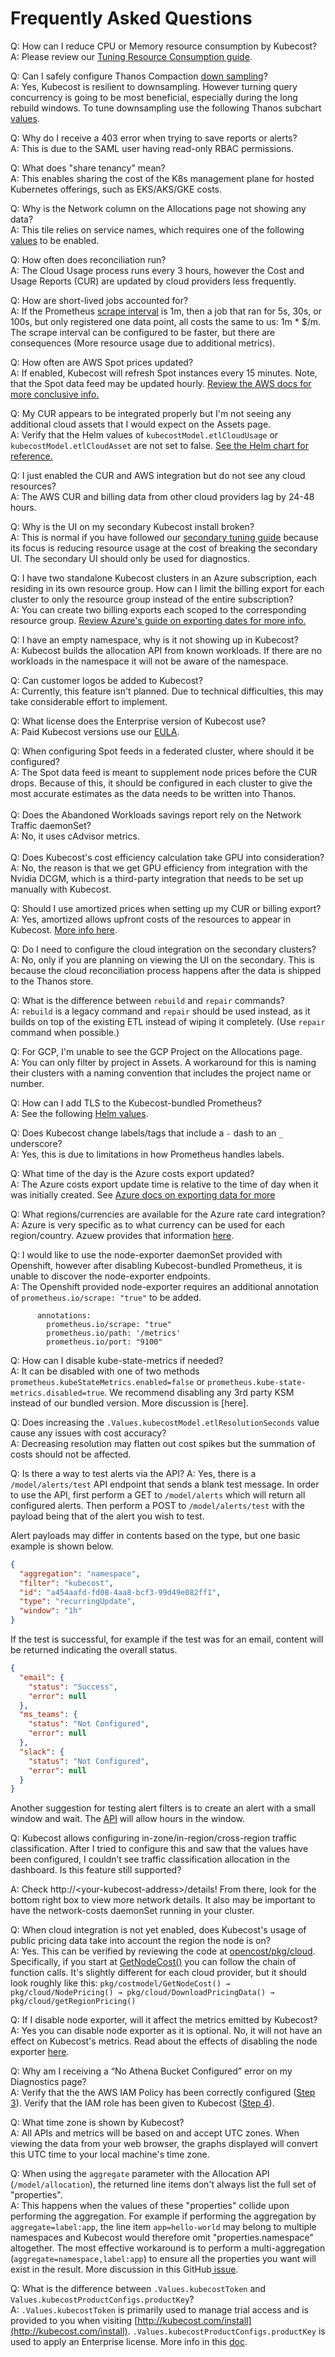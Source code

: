 # Frequently Asked Questions

Q: How can I reduce CPU or Memory resource consumption by Kubecost?\
A: Please review our [Tuning Resource Consumption guide](../resource-consumption.md).

Q: Can I safely configure Thanos Compaction [down sampling](https://thanos.io/tip/components/compact.md/#downsampling)?\
A: Yes, Kubecost is resilient to downsampling. However turning query concurrency is going to be most beneficial, especially during the long rebuild windows. To tune downsampling use the following Thanos subchart [values](https://github.com/kubecost/cost-analyzer-helm-chart/blob/b5b089ce217636fb2b7e6f42daed37397d28d3aa/cost-analyzer/charts/thanos/values.yaml#L525-L530).

Q: Why do I receive a 403 error when trying to save reports or alerts?\
A: This is due to the SAML user having read-only RBAC permissions.

Q: What does "share tenancy" mean?\
A: This enables sharing the cost of the K8s management plane for hosted Kubernetes offerings, such as EKS/AKS/GKE costs.

Q: Why is the Network column on the Allocations page not showing any data?\
A: This tile relies on service names, which requires one of the following [values](https://github.com/kubecost/cost-analyzer-helm-chart/blob/b5b089ce217636fb2b7e6f42daed37397d28d3aa/cost-analyzer/values.yaml#L576-L585) to be enabled.

Q: How often does reconciliation run?\
A: The Cloud Usage process runs every 3 hours, however the Cost and Usage Reports (CUR) are updated by cloud providers less frequently.

Q: How are short-lived jobs accounted for?\
A: If the Prometheus [scrape interval](https://github.com/kubecost/cost-analyzer-helm-chart/blob/develop/cost-analyzer/values.yaml#L440) is 1m, then a job that ran for 5s, 30s, or 100s, but only registered one data point, all costs the same to us: 1m \* $/m. The scrape interval can be configured to be faster, but there are consequences (More resource usage due to additional metrics).

Q: How often are AWS Spot prices updated?\
A: If enabled, Kubecost will refresh Spot instances every 15 minutes. Note, that the Spot data feed may be updated hourly. [Review the AWS docs for more conclusive info.](https://docs.aws.amazon.com/AWSEC2/latest/UserGuide/spot-data-feeds.html)

Q: My CUR appears to be integrated properly but I'm not seeing any additional cloud assets that I would expect on the Assets page.\
A: Verify that the Helm values of `kubecostModel.etlCloudUsage` or `kubecostModel.etlCloudAsset` are not set to false. [See the Helm chart for reference.](https://github.com/kubecost/cost-analyzer-helm-chart/blob/93d3255870766d236628359a969b7691450d0095/cost-analyzer/templates/cost-analyzer-deployment-template.yaml#L679-L688)

Q: I just enabled the CUR and AWS integration but do not see any cloud resources?\
A: The AWS CUR and billing data from other cloud providers lag by 24-48 hours.

Q: Why is the UI on my secondary Kubecost install broken?\
A: This is normal if you have followed our [secondary tuning guide](../secondary-clusters.md) because its focus is reducing resource usage at the cost of breaking the secondary UI. The secondary UI should only be used for diagnostics.

Q: I have two standalone Kubecost clusters in an Azure subscription, each residing in its own resource group. How can I limit the billing export for each cluster to only the resource group instead of the entire subscription?\
A: You can create two billing exports each scoped to the corresponding resource group. [Review Azure's guide on exporting dates for more info.](https://learn.microsoft.com/en-us/azure/cost-management-billing/costs/tutorial-export-acm-data?tabs=azure-portal#create-a-daily-export)

Q: I have an empty namespace, why is it not showing up in Kubecost?\
A: Kubecost builds the allocation API from known workloads. If there are no workloads in the namespace it will not be aware of the namespace.

Q: Can customer logos be added to Kubecost?\
A: Currently, this feature isn't planned. Due to technical difficulties, this may take considerable effort to implement.

Q: What license does the Enterprise version of Kubecost use?\
A: Paid Kubecost versions use our [EULA](https://www.kubecost.com/terms).

Q: When configuring Spot feeds in a federated cluster, where should it be configured?\
A: The Spot data feed is meant to supplement node prices before the CUR drops. Because of this, it should be configured in each cluster to give the most accurate estimates as the data needs to be written into Thanos.\
\
Q: Does the Abandoned Workloads savings report rely on the Network Traffic daemonSet?\
A: No, it uses cAdvisor metrics.\
\
Q: Does Kubecost's cost efficiency calculation take GPU into consideration?\
A: No, the reason is that we get GPU efficiency from integration with the Nvidia DCGM, which is a third-party integration that needs to be set up manually with Kubecost.

Q: Should I use amortized prices when setting up my CUR or billing export?\
A: Yes, amortized allows upfront costs of the resources to appear in Kubecost. [More info here](../cloud-integration.md#cloud-integration-configurations).

Q: Do I need to configure the cloud integration on the secondary clusters?\
A: No, only if you are planning on viewing the UI on the secondary. This is because the cloud reconciliation process happens after the data is shipped to the Thanos store.

Q: What is the difference between `rebuild` and `repair` commands?\
A: `rebuild` is a legacy command and `repair` should be used instead, as it builds on top of the existing ETL instead of wiping it completely. (Use `repair` command when possible.)

Q: For GCP, I'm unable to see the GCP Project on the Allocations page.\
A: You can only filter by project in Assets. A workaround for this is naming their clusters with a naming convention that includes the project name or number.

Q: How can I add TLS to the Kubecost-bundled Prometheus?\
A: See the following [Helm values](https://github.com/kubecost/cost-analyzer-helm-chart/blob/develop/cost-analyzer/charts/prometheus/values.yaml#L686).

Q: Does Kubecost change labels/tags that include a `-` dash to an `_` underscore?\
A: Yes, this is due to limitations in how Prometheus handles labels.

Q: What time of the day is the Azure costs export updated?\
A: The Azure costs export update time is relative to the time of day when it was initially created. See [Azure docs on exporting data for more](https://docs.microsoft.com/en-us/azure/cost-management-billing/costs/tutorial-export-acm-data?tabs=azure-portal#export-schedule)

Q: What regions/currencies are available for the Azure rate card integration?\
A: Azure is very specific as to what currency can be used for each region/country. Azuew provides that information [here](https://docs.microsoft.com/en-us/azure/marketplace/marketplace-geo-availability-currencies).

Q: I would like to use the node-exporter daemonSet provided with Openshift, however after disabling Kubecost-bundled Prometheus, it is unable to discover the node-exporter endpoints.\
A: The Openshift provided node-exporter requires an additional annotation of `prometheus.io/scrape: "true"` to be added.

```
      annotations:
        prometheus.io/scrape: "true"
        prometheus.io/path: '/metrics'
        prometheus.io/port: "9100"
```

Q: How can I disable kube-state-metrics if needed?\
A: It can be disabled with one of two methods `prometheus.kubeStateMetrics.enabled=false` or `prometheus.kube-state-metrics.disabled=true`. We recommend disabling any 3rd party KSM instead of our bundled version. More discussion is \[here].

Q: Does increasing the `.Values.kubecostModel.etlResolutionSeconds` value cause any issues with cost accuracy?\
A: Decreasing resolution may flatten out cost spikes but the summation of costs should not be affected.

Q: Is there a way to test alerts via the API?
A: Yes, there is a `/model/alerts/test` API endpoint that sends a blank test message. In order to use the API, first perform a GET to `/model/alerts` which will return all configured alerts. Then perform a POST to `/model/alerts/test` with the payload being that of the alert you wish to test.

Alert payloads may differ in contents based on the type, but one basic example is shown below.

```json
{
  "aggregation": "namespace",
  "filter": "kubecost",
  "id": "a454aafd-fd08-4aa8-bcf3-99d49e082ff1",
  "type": "recurringUpdate",
  "window": "1h"
}
```

If the test is successful, for example if the test was for an email, content will be returned indicating the overall status.

```json
{
  "email": {
    "status": "Success",
    "error": null
  },
  "ms_teams": {
    "status": "Not Configured",
    "error": null
  },
  "slack": {
    "status": "Not Configured",
    "error": null
  }
}
```

Another suggestion for testing alert filters is to create an alert with a small window and wait. The [API](../alerts.md#alerts-scheduler) will allow hours in the window.

Q: Kubecost allows configuring in-zone/in-region/cross-region traffic classification. After I tried to configure this and saw that the values have been configured, I couldn’t see traffic classification allocation in the dashboard. Is this feature still supported?

A: Check http://\<your-kubecost-address>/details! From there, look for the bottom right box to view more network details. It also may be important to have the network-costs daemonSet running in your cluster.

Q: When cloud integration is not yet enabled, does Kubecost's usage of public pricing data take into account the region the node is on?\
A: Yes. This can be verified by reviewing the code at [opencost/pkg/cloud](https://github.com/opencost/opencost/tree/1795bcddb1d91d3e60772030528274c4dff29185/pkg/cloud). Specifically, if you start at [GetNodeCost()](https://github.com/opencost/opencost/blob/1795bcddb1d91d3e60772030528274c4dff29185/pkg/costmodel/costmodel.go#L933) you can follow the chain of function calls. It's slightly different for each cloud provider, but it should look roughly like this: `pkg/costmodel/GetNodeCost() → pkg/cloud/NodePricing() → pkg/cloud/DownloadPricingData() → pkg/cloud/getRegionPricing()`

Q: If I disable node exporter, will it affect the metrics emitted by Kubecost?\
A: Yes you can disable node exporter as it is optional. No, it will not have an effect on Kubecost's metrics. Read about the effects of disabling the node exporter [here](../resource-consumption.md#disable-or-stop-scraping-node-exporter).

Q: Why am I receiving a “No Athena Bucket Configured” error on my Diagnostics page?\
A: Verify that the the AWS IAM Policy has been correctly configured ([Step 3](https://docs.kubecost.com/install-and-configure/install/cloud-integration/aws-cloud-integrations#step-3-setting-up-iam-permissions)). Verify that the IAM role has been given to Kubecost ([Step 4](https://docs.kubecost.com/install-and-configure/install/cloud-integration/aws-cloud-integrations#step-4-attaching-iam-permissions-to-kubecost)).

Q: What time zone is shown by Kubecost?\
A: All APIs and metrics will be based on and accept UTC zones. When viewing the data from your web browser, the graphs displayed will convert this UTC time to your local machine's time zone.

Q: When using the `aggregate` parameter with the Allocation API (`/model/allocation`), the returned line items don't always list the full set of "properties".\
A: This happens when the values of these "properties" collide upon performing the aggregation. For example if performing the aggregation by `aggregate=label:app`, the line item `app=hello-world` may belong to multiple namespaces and Kubecost would therefore omit "properties.namespace" altogether. The most effective workaround is to perform a multi-aggregation (`aggregate=namespace,label:app`) to ensure all the properties you want will exist in the result. More discussion in this GitHub[ issue](https://github.com/kubecost/cost-analyzer-helm-chart/issues/1839).

Q: What is the difference between `.Values.kubecostToken` and `Values.kubecostProductConfigs.productKey`?\
A: `.Values.kubecostToken` is primarily used to manage trial access and is provided to you when visiting [http://kubecost.com/install](http://kubecost.com/install). `.Values.kubecostProductConfigs.productKey` is used to apply an Enterprise license. More info in this [doc](../add-key.md).
